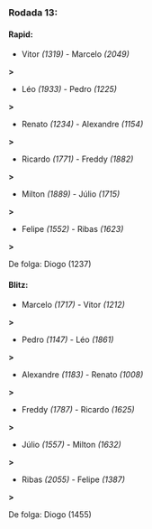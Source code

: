 ### Rodada 13:

#### Rapid:

* Vitor *(1319)*     -     Marcelo *(2049)*

 **>** 
* Léo *(1933)*     -     Pedro *(1225)*

 **>** 
* Renato *(1234)*     -     Alexandre *(1154)*

 **>** 
* Ricardo *(1771)*     -     Freddy *(1882)*

 **>** 
* Milton *(1889)*     -     Júlio *(1715)*

 **>** 
* Felipe *(1552)*     -     Ribas *(1623)*

 **>** 

De folga: Diogo (1237)

#### Blitz:

* Marcelo *(1717)*     -     Vitor *(1212)*

 **>** 
* Pedro *(1147)*     -     Léo *(1861)*

 **>** 
* Alexandre *(1183)*     -     Renato *(1008)*

 **>** 
* Freddy *(1787)*     -     Ricardo *(1625)*

 **>** 
* Júlio *(1557)*     -     Milton *(1632)*

 **>** 
* Ribas *(2055)*     -     Felipe *(1387)*

 **>** 

De folga: Diogo (1455)

